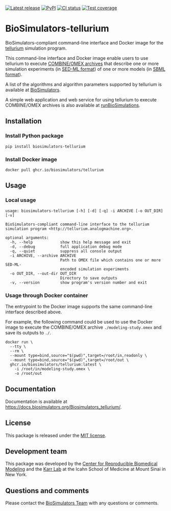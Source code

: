 [![Latest release](https://img.shields.io/github/v/tag/biosimulators/Biosimulators_tellurium)](https://github.com/biosimulations/Biosimulators_tellurium/releases)
[![PyPI](https://img.shields.io/pypi/v/biosimulators_tellurium)](https://pypi.org/project/biosimulators_tellurium/)
[![CI status](https://github.com/biosimulators/Biosimulators_tellurium/workflows/Continuous%20integration/badge.svg)](https://github.com/biosimulators/Biosimulators_tellurium/actions?query=workflow%3A%22Continuous+integration%22)
[![Test coverage](https://codecov.io/gh/biosimulators/Biosimulators_tellurium/branch/dev/graph/badge.svg)](https://codecov.io/gh/biosimulators/Biosimulators_tellurium)

# BioSimulators-tellurium
BioSimulators-compliant command-line interface and Docker image for the [tellurium](http://tellurium.analogmachine.org/) simulation program.

This command-line interface and Docker image enable users to use tellurium to execute [COMBINE/OMEX archives](https://combinearchive.org/) that describe one or more simulation experiments (in [SED-ML format](https://sed-ml.org)) of one or more models (in [SBML format](http://sbml.org])).

A list of the algorithms and algorithm parameters supported by tellurium is available at [BioSimulators](https://biosimulators.org/simulators/tellurium).

A simple web application and web service for using tellurium to execute COMBINE/OMEX archives is also available at [runBioSimulations](https://run.biosimulations.org).

## Installation

### Install Python package
```
pip install biosimulators-tellurium
```

### Install Docker image
```
docker pull ghcr.io/biosimulators/tellurium
```

## Usage

### Local usage
```
usage: biosimulators-tellurium [-h] [-d] [-q] -i ARCHIVE [-o OUT_DIR] [-v]

BioSimulators-compliant command-line interface to the tellurium simulation program <http://tellurium.analogmachine.org>.

optional arguments:
  -h, --help            show this help message and exit
  -d, --debug           full application debug mode
  -q, --quiet           suppress all console output
  -i ARCHIVE, --archive ARCHIVE
                        Path to OMEX file which contains one or more SED-ML-
                        encoded simulation experiments
  -o OUT_DIR, --out-dir OUT_DIR
                        Directory to save outputs
  -v, --version         show program's version number and exit
```

### Usage through Docker container
The entrypoint to the Docker image supports the same command-line interface described above.

For example, the following command could be used to use the Docker image to execute the COMBINE/OMEX archive `./modeling-study.omex` and save its outputs to `./`.

```
docker run \
  --tty \
  --rm \
  --mount type=bind,source="$(pwd)",target=/root/in,readonly \
  --mount type=bind,source="$(pwd)",target=/root/out \
  ghcr.io/biosimulators/tellurium:latest \
    -i /root/in/modeling-study.omex \
    -o /root/out
```

## Documentation
Documentation is available at https://docs.biosimulators.org/Biosimulators_tellurium/.

## License
This package is released under the [MIT license](LICENSE).

## Development team
This package was developed by the [Center for Reproducible Biomedical Modeling](http://reproduciblebiomodels.org) and the [Karr Lab](https://www.karrlab.org) at the Icahn School of Medicine at Mount Sinai in New York.

## Questions and comments
Please contact the [BioSimulators Team](mailto:info@biosimulators.org) with any questions or comments.
